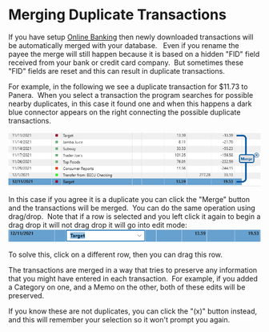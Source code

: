 # Merging Duplicate Transactions

If you have setup [Online Banking](../Accounts/OnlineBanking.md) then newly downloaded transactions will be automatically merged with your database.   Even if you rename the payee the merge will still happen because it is based on a hidden "FID" field received from your bank or credit card company.  But sometimes these "FID" fields are reset and this can result in duplicate transactions.

For example, in the following we see a duplicate transaction for $11.73 to Panera.  When you select a transaction the program searches for possible nearby duplicates, in this case it found one and when this happens a dark blue connector appears on the right connecting the possible duplicate transactions.

![](../Images/Merging.png)

In this case if you agree it is a duplicate you can click the "Merge" button and the transactions will be merged.  You can do the same operation using drag/drop.  Note that if a row is selected and you left click it again to begin a drag drop it will not drag drop it will go into edit mode:
![](../Images/Merging1.png)

To solve this, click on a different row, then you can drag this row.

The transactions are merged in a way that tries to preserve any information that you might have entered in each transaction.  For example, if you added a Category on one, and a Memo on the other, both of these edits will be preserved.

If you know these are not duplicates, you can click the "(x)" button instead, and this will remember your selection so it won't prompt you again.



